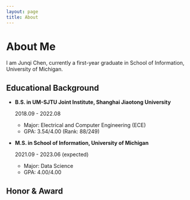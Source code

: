```yaml
---
layout: page
title: About
---
```


# About Me

I am Junqi Chen, currently a first-year graduate in School of Information, University of Michigan.

## Educational Background

+ **B.S. in UM-SJTU Joint Institute, Shanghai Jiaotong University**

  2018.09 - 2022.08

  + Major: Electrical and Computer Engineering (ECE)
  + GPA: 3.54/4.00 (Rank: 88/249)

+ **M.S. in School of Information, University of Michigan**

  2021.09 - 2023.06 (expected)

  + Major: Data Science
  + GPA: 4.00/4.00



## Honor & Award
